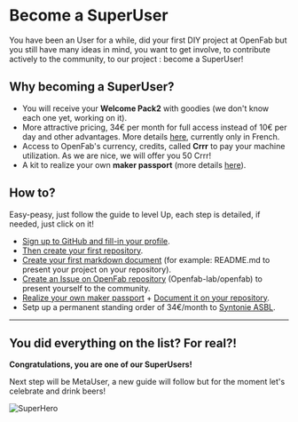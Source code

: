 # Become a SuperUser

You have been an User for a while, did your first DIY project at OpenFab but you still have many ideas in mind, 
you want to get involve, to contribute actively to the community, to our project : become a SuperUser!

## Why becoming a SuperUser?  

- You will receive your __Welcome Pack2__ with goodies (we don't know each one yet, working on it).  
- More attractive pricing, 34€ per month for full access instead of 10€ per day and other advantages. 
More details [here](https://github.com/openfab-lab/openfab/wiki/Tarifs-SuperUser), currently only in French.  
- Access to OpenFab's currency, credits, called __Crrr__ to pay your machine utilization. As we are nice, we will offer you 50 Crrr!
- A kit to realize your own __maker passport__ (more details [here](https://github.com/openfab-lab/passeportMaker#a-passport-for-the-maker-network)).  

## How to? 

Easy-peasy, just follow the guide to level Up, each step is detailed, if needed, just click on it!  

- [Sign up to GitHub and fill-in your profile](profile-github.md).  
- [Then create your first repository](create-repo.md).
- [Create your first markdown document](create-md.md) (for example: README.md to present your project on your repository).
- [Create an Issue on OpenFab repository](create-issue.md) (Openfab-lab/openfab) to present yourself to the community.
- [Realize your own maker passport](https://github.com/openfab-lab/passeportMaker#how-to-make-it) + [Document it on your repository](document-passport.md).
- Setp up a permanent standing order of 34€/month to [Syntonie ASBL](http://openfab.be/adhesion).

_________

## You did everything on the list? For real?!

**Congratulations, you are one of our SuperUsers!** 


Next step will be MetaUser, a new guide will follow but for the moment let's celebrate and drink beers!

![SuperHero](http://static2.fjcdn.com/comments/I+prefer+to+appreciate+that+these+were+my+childhoods+moral+_ec9c5943e0825bab520da5ebbc951a15.jpg)
